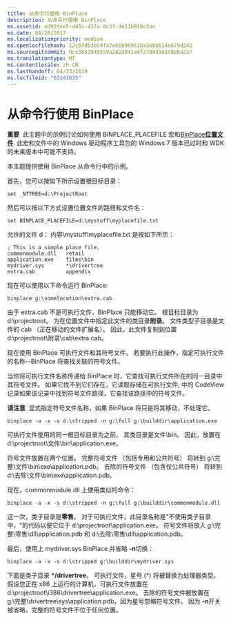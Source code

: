 ```yaml
---
title: 从命令行使用 BinPlace
description: 从命令行使用 BinPlace
ms.assetid: ed92fee5-d45c-437a-8c3f-de51b910c2ae
ms.date: 04/20/2017
ms.localizationpriority: medium
ms.openlocfilehash: 12c5fdb3b54fa7e01b969518a56bb614e679d242
ms.sourcegitcommit: 0cc5051945559a242d941a6f2799d161d8eba2a7
ms.translationtype: MT
ms.contentlocale: zh-CN
ms.lasthandoff: 04/23/2019
ms.locfileid: "63341635"
---
```

# <a name="using-binplace-from-the-command-line"></a>从命令行使用 BinPlace


**重要**  此主题中的示例讨论如何使用 BINPLACE\_PLACEFILE 宏和[BinPlace](binplace.md)[**位置文件**](place-file-syntax.md). 此宏和文件中的 Windows 驱动程序工具包的 Windows 7 版本已过时和 WDK 的未来版本中可能不支持。

 

本主题提供使用 BinPlace 从命令行中的示例。

首先，您可以按如下所示设置根目标目录：

```
set _NTTREE=d:\ProjectRoot
```

然后可以按以下方式设置位置文件的路径和文件名：

```
set BINPLACE_PLACEFILE=d:\mystuff\myplacefile.txt
```

允许的文件 d： 内容\\mystuff\\myplacefile.txt 是按如下所示：

```
; This is a simple place file.
commonmodule.dll   retail
application.exe    files\bin
mydriver.sys       *\drivertree
extra.cab          appendix
```

现在可以使用以下命令运行 BinPlace:

```
binplace g:\somelocation\extra.cab
```

由于 extra.cab 不是可执行文件，BinPlace 只能移动它。 根目标目录为 d:\\projectroot。 为在位置文件中指定此文件的类目录**附录**。 文件类型子目录是文件的 cab （正在移动的文件扩展名）。 因此，此文件复制到位置 d:\\projectroot\\附录\\cab\\extra.cab。

现在使用 BinPlace 可执行文件和其符号文件。 若要执行此操作，指定可执行文件的名称--BinPlace 将查找关联的符号文件。

当你将可执行文件名称传递给 BinPlace 时，它查找可执行文件所在的同一目录中其符号文件。 如果它找不到它们存在，它读取存储在可执行文件; 中的 CodeView 记录如果该记录中找到符号文件路径，它查找该路径中的符号文件。

**请注意**  显式指定符号文件名称，如果 BinPlace 将只是将其移动，不处理它。

 

```
binplace -a -x -s d:\stripped -n g:\full g:\builddir\application.exe
```

可执行文件使用的同一根目标目录为之前。 其类目录是文件\\bin。 因此，放置在 d:\\projectroot\\文件\\bin\\application.exe。

符号文件放置在两个位置。 完整符号文件 （包括专用和公共符号） 将转到 g:\\完整\\文件\\bin\\exe\\application.pdb。 去除的符号文件 （包含仅公共符号） 将转到 d:\\去除\\文件\\bin\\exe\\application.pdb。

现在，commonmodule.dll 上使用类似的命令：

```
binplace -a -x -s d:\stripped -n g:\full g:\builddir\commonmodule.dll
```

这一次，类子目录是**零售**。 对于可执行文件，此目录名称是"不使用类子目录中，"的代码以便它位于 d:\\projectroot\\application.exe。 符号文件将放入 g:\\完整\\零售\\dll\\application.pdb 和 d:\\去除\\零售\\dll\\application.pdb。

最后，使用上 mydriver.sys BinPlace 并省略 **-n**切换：

```
binplace -a -x -s d:\stripped g:\builddir\mydriver.sys
```

下面是类子目录 **\*/drivertree**。 可执行文件，星号 (\*) 将被替换为处理器类型。 假设您正在 x86 上运行的计算机，可执行文件放置在 d:\\projectroot\\i386\\drivertree\\application.exe。 去除的符号文件被放置在 g:\\完整\\drivertree\\sys\\application.pdb，因为星号忽略符号文件。 因为 **-n**开关被省略，完整的符号文件不位于任何位置。

 

 





